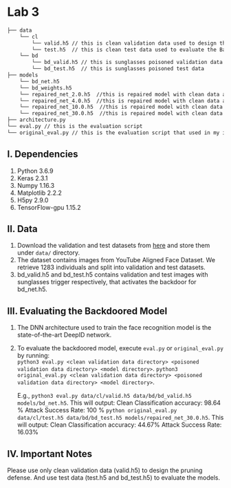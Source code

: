 # Lab 3

```bash
├── data 
    └── cl
        └── valid.h5 // this is clean validation data used to design the defense
        └── test.h5  // this is clean test data used to evaluate the BadNet
    └── bd
        └── bd_valid.h5 // this is sunglasses poisoned validation data
        └── bd_test.h5  // this is sunglasses poisoned test data
├── models
    └── bd_net.h5
    └── bd_weights.h5
    └── repaired_net_2.0.h5  //this is repaired model with clean data accuracy reduced by 2%
    └── repaired_net_4.0.h5  //this is repaired model with clean data accuracy reduced by 4%
    └── repaired_net_10.0.h5  //this is repaired model with clean data accuracy reduced by 10%
    └── repaired_net_30.0.h5  //this is repaired model with clean data accuracy reduced by 30%
├── architecture.py
└── eval.py // this is the evaluation script
└── original_eval.py // this is the evaluation script that used in my ipynb file
```

## I. Dependencies
   1. Python 3.6.9
   2. Keras 2.3.1
   3. Numpy 1.16.3
   4. Matplotlib 2.2.2
   5. H5py 2.9.0
   6. TensorFlow-gpu 1.15.2
   
## II. Data
   1. Download the validation and test datasets from [here](https://drive.google.com/drive/folders/1Rs68uH8Xqa4j6UxG53wzD0uyI8347dSq?usp=sharing) and store them under `data/` directory.
   2. The dataset contains images from YouTube Aligned Face Dataset. We retrieve 1283 individuals and split into validation and test datasets.
   3. bd_valid.h5 and bd_test.h5 contains validation and test images with sunglasses trigger respectively, that activates the backdoor for bd_net.h5. 

## III. Evaluating the Backdoored Model
   1. The DNN architecture used to train the face recognition model is the state-of-the-art DeepID network. 
   2. To evaluate the backdoored model, execute `eval.py` or `original_eval.py` by running:  
      `python3 eval.py <clean validation data directory> <poisoned validation data directory> <model directory>`.
      `python3 original_eval.py <clean validation data directory> <poisoned validation data directory> <model directory>`.
      
      E.g., `python3 eval.py data/cl/valid.h5 data/bd/bd_valid.h5 models/bd_net.h5`. This will output:
      Clean Classification accuracy: 98.64 %
      Attack Success Rate: 100 %
      `python original_eval.py data/cl/test.h5 data/bd/bd_test.h5 models/repaired_net_30.0.h5`. This will output:
      Clean Classification accuracy: 44.67%
      Attack Success Rate: 16.03%
## IV. Important Notes
Please use only clean validation data (valid.h5) to design the pruning defense. And use test data (test.h5 and bd_test.h5) to evaluate the models. 
